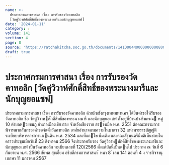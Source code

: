 ```yaml
---
name: >-
  ประกาศกรมการศาสนา เรื่อง การรับรองวัดคาทอลิก
  [วัดคู่วิวาห์ศักดิ์สิทธิ์ของพระนางมารีและนักบุญยอแซฟ]
date: '2024-01-11'
category: ง
volume: 141
section: 4
page: 8
source: 'https://ratchakitcha.soc.go.th/documents/141D004N0000000000800.pdf'
draft: true
---
```


# ประกาศกรมการศาสนา เรื่อง การรับรองวัดคาทอลิก [วัดคู่วิวาห์ศักดิ์สิทธิ์ของพระนางมารีและนักบุญยอแซฟ]

ประกาศกรมการศาสนา เรื่อง การรับรองวัดคาทอลิก ด้วยมิซซังกรุงเทพมหานคร ได้ยื่นคําขอให้รับรองวัดคาทอลิก ชื่อ วัดคู่วิวาหศักดิ์สิทธิ์ของพระนางมารี และนักบุญยอแซฟ ตั้งอยู่ที่บ้านปางริมกรณ หมู่ 10 ตําบลหวยชมภู อําเภอเมืองเชียงราย จังหวัดเชียงราย สรางเมื่อ พ.ศ. 2551 ต่อคณะกรรมการพิจารณากลั่นกรองคําขอจัดตั้งวัดคาทอลิก อาศัยอํานาจตามความในมาตรา 32 แห่งพระราชบัญญัติระเบียบบริหารราชการแผนดิน พ.ศ. 2534 และที่แกไขเพิ่มเติม และคณะรัฐมนตรีมีมติเห็นชอบในคราวประชุมเมื่อวันที่ 23 สิงหาคม 2566 จึงประกาศรับรอง วัดคู่วิวาหศักดิ์สิทธิ์ของพระนางมารีและนักบุญยอแซฟ เป็นวัดคาทอลิก ทะเบียนเลขที่ 120/2566 ตั้งแต่บัดนี้เป็นตนไป ประกาศ ณ วันที่ 6 กันยายน พ.ศ. 2566 ชัยพล สุขเอี่ยม อธิบดีกรมการศาสนา ้ หนา 8 ่ เลม 141 ตอนที่ 4 ง ราชกิจจานุเบกษา 11 มกราคม 2567
